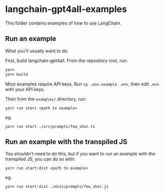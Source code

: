 # langchain-gpt4all-examples

This folder contains examples of how to use LangChain.

## Run an example

What you'll usually want to do.

First, build langchain-gpt4all. From the repository root, run:

```sh
yarn
yarn build
```

Most examples require API keys. Run `cp .env.example .env`, then edit `.env` with your API keys.

Then from the `examples/` directory, run:

`yarn run start <path to example>`

eg.

`yarn run start ./src/prompts/few_shot.ts`

## Run an example with the transpiled JS

You shouldn't need to do this, but if you want to run an example with the transpiled JS, you can do so with:

`yarn run start:dist <path to example>`

eg.

`yarn run start:dist ./dist/prompts/few_shot.js`
